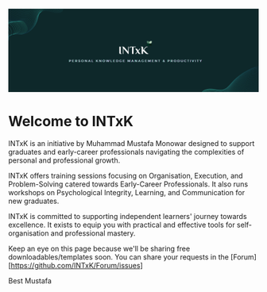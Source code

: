 ![INTxK Github](/banner.png)

# Welcome to INTxK

INTxK is an initiative by Muhammad Mustafa Monowar designed to support graduates and early-career professionals navigating the complexities of personal and professional growth.

INTxK offers training sessions focusing on Organisation, Execution, and Problem-Solving catered towards Early-Career Professionals. It also runs workshops on Psychological Integrity, Learning, and Communication for new graduates.

INTxK is committed to supporting independent learners' journey towards excellence. It exists to equip you with practical and effective tools for self-organisation and professional mastery.

Keep an eye on this page because we'll be sharing free downloadables/templates soon.
You can share your requests in the [Forum][https://github.com/INTxK/Forum/issues]

Best
Mustafa
